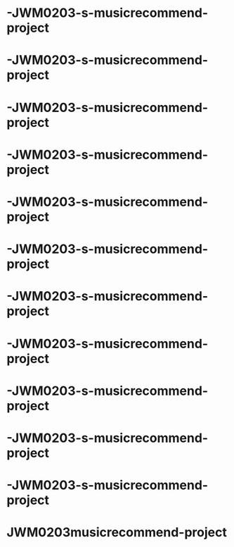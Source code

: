 # -JWM0203-s-musicrecommend-project
# -JWM0203-s-musicrecommend-project
# -JWM0203-s-musicrecommend-project
# -JWM0203-s-musicrecommend-project
# -JWM0203-s-musicrecommend-project
# -JWM0203-s-musicrecommend-project
# -JWM0203-s-musicrecommend-project
# -JWM0203-s-musicrecommend-project
# -JWM0203-s-musicrecommend-project
# -JWM0203-s-musicrecommend-project
# -JWM0203-s-musicrecommend-project
# JWM0203musicrecommend-project
